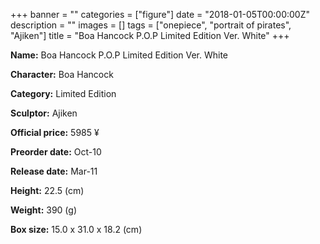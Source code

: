 +++
banner = ""
categories = ["figure"]
date = "2018-01-05T00:00:00Z"
description = ""
images = []
tags = ["onepiece", "portrait of pirates", "Ajiken"]
title = "Boa Hancock P.O.P Limited Edition Ver. White"
+++

**Name:** Boa Hancock P.O.P Limited Edition Ver. White

**Character:** Boa Hancock

**Category:** Limited Edition 

**Sculptor:** Ajiken

**Official price:** 5985 ¥

**Preorder date:** Oct-10

**Release date:** Mar-11

**Height:** 22.5 (cm)

**Weight:** 390 (g)

**Box size:** 15.0 x 31.0 x 18.2 (cm)


